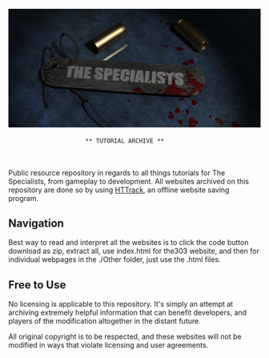 
![logo](https://github.com/The-Specialists-Archive/map-resources/blob/main/logo.png)

‎ ‎ ‎ ‎ ‎ ‎ ‎ ‎ ‎ ‎ ‎ ‎ ‎ ‎ ‎ ‎ ‎ ‎ ‎ ‎ ‎ ‎ ‎ ‎ ‎ ‎ ‎ ‎ ‎ ‎ ‎ ‎ ‎ ‎ ‎ ‎ ‎ ‎ ‎‎‎ `** TUTORIAL ARCHIVE **`

ㅤ

Public resource repository in regards to all things tutorials for The Specialists, from gameplay to development.
All websites archived on this repository are done so by using [HTTrack](https://www.httrack.com), an offline website saving program.

## Navigation
Best way to read and interpret all the websites is to click the code button download as zip, extract all, use index.html for the303 website, and then for individual webpages in the ./Other folder, just use the .html files. 

## Free to Use
No licensing is applicable to this repository. It's simply an attempt at archiving extremely helpful information that can benefit developers, and players of the modification altogether in the distant future.

All original copyright is to be respected, and these websites will not be modified in ways that violate licensing and user agreements.

